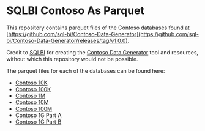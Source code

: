 # SQLBI Contoso As Parquet

This repository contains parquet files of the Contoso databases found at [https://github.com/sql-bi/Contoso-Data-Generator](https://github.com/sql-bi/Contoso-Data-Generator/releases/tag/v1.0.0).

Credit to [SQLBI](https://www.sqlbi.com/) for creating the [Contoso Data Generator](https://sql.bi/754597) tool and resources, without which this repository would not be possible.

The parquet files for each of the databases can be found here:

- [Contoso 10K](https://github.com/samaguire/Sqlbi-Contoso-As-Parquet/tree/main/Contoso%2010K)
- [Contoso 100K](https://github.com/samaguire/Sqlbi-Contoso-As-Parquet/tree/main/Contoso%20100K)
- [Contoso 1M](https://github.com/samaguire/Sqlbi-Contoso-As-Parquet/tree/main/Contoso%201M)
- [Contoso 10M](https://github.com/samaguire/Sqlbi-Contoso-As-Parquet/tree/main/Contoso%2010M)
- [Contoso 100M](https://github.com/samaguire/Sqlbi-Contoso-As-Parquet/tree/main/Contoso%20100M)
- [Contoso 1G Part A](https://github.com/samaguire/Sqlbi-Contoso-As-Parquet-1G-PartA/tree/main/Contoso%201G)
- [Contoso 1G Part B](https://github.com/samaguire/Sqlbi-Contoso-As-Parquet-1G-PartB/tree/main/Contoso%201G)
